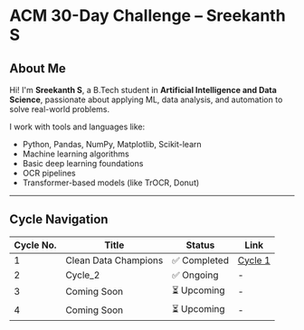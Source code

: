 #  ACM 30-Day Challenge – Sreekanth S

##  About Me

Hi! I'm **Sreekanth S**, a B.Tech student in **Artificial Intelligence and Data Science**, passionate about applying ML, data analysis, and automation to solve real-world problems.

I work with tools and languages like:
- Python, Pandas, NumPy, Matplotlib, Scikit-learn  
- Machine learning algorithms  
- Basic deep learning foundations  
- OCR pipelines  
- Transformer-based models (like TrOCR, Donut)

---

##  Cycle Navigation

| Cycle No. | Title                | Status         | Link                                 |
|-----------|----------------------|----------------|--------------------------------------|
| 1         | Clean Data Champions | ✅ Completed    | [Cycle 1](./Cycle_1_Clean_Data_Champions) |
| 2         | Cycle_2              | ✅ Ongoing      | -                                    |
| 3         | Coming Soon          | ⏳ Upcoming     | -                                    |
| 4         | Coming Soon          | ⏳ Upcoming     | -                                    |
